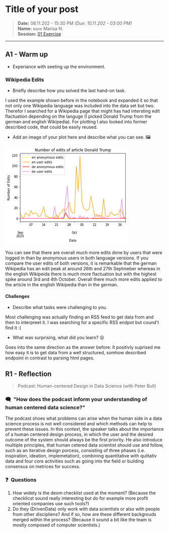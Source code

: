 # Title of your post
> **Date:** 08.11.202 - 15:30 PM *(Due: 10.11.202 - 03:00 PM)*  
> **Name:** `mane` Marisa N.  
> **Session:** [01 Exercise](01_exercise)   
----

## A1 - Warm up

* Experiance with seeting up the environment.

### Wikipedia Edits

* Briefly describe how you solved the last hand-on task.

I used the example shown before in the notebook and expanded it so that not only one Wikipedia language was included into the data set but two. Therefor I searched for a Wikipedia page that might has had intersting edit flactuation depending on the languge (I picked Donald Trump from the german and english Wikipedia). For plotting I also looked into former described code, that could be easily reused.

* Add an image of your plot here and describe what you can see. 🖼️ 


![](graph.png)

You can see that there are overall much more edits done by users that were logged in than by anonymous users in both language versions. If you compare the user edits of both versions, it is remarkable that the german Wikipedia has an edit peak at around  26th and 27th Septmeber whereas in the english Wikipeida there is much more flactuation but with the highest spike around 3rd and 4th October. Overall there much more edits applied to the article in the english Wikipedia than in the german.

#### Challenges
* Describe what tasks were challenging to you.

Most challenging was actually finding an RSS feed to get data from and then to interpreet it. I was searching for a specific RSS endpot but cound't find it :(

* What was surprising, what did you learn? 😮 

Goes into the same direction as the answer before: It positivly suprised me how easy it is to get data from a well structured, somhow described endpoint in contrast to parsing html pages.  


## R1 - Reflection
> Podcast: Human-centered Design in Data Science (with Peter Bull)


### 🗨️&nbsp; "How does the podcast inform your understanding of human centered data science?"  

The podcast shoes what problems can arise when the human side in a data science process is not well considered and which methods can help to prevent these issues. In this context, the speaker talks about the importance of a human centered design process, in which the user and the desired outcome of the system should always be the first priority. He also introduce mulitiple principles, that human cetered data scientist should use and follow, such as an iterative design porcess, consisting of three phases (i.e. inspiration, ideation, implemetation), combining quantitative with qulitativ data and four core activities such as going into the field or building consensus on metrices for success. 



### ❓&nbsp; Questions 
1. How widely is the deom checklist used at the moment? (Because the checklicst sound really interesting but do for example more profit oriented companies use such tools?)
1. Do they (DrivenData) only work with data scientists or also with people from other discipliens? And if so, how are these different backgrouds merged within the process? (Because it sound a bit like the team is mostly composed of computer scientists.)
